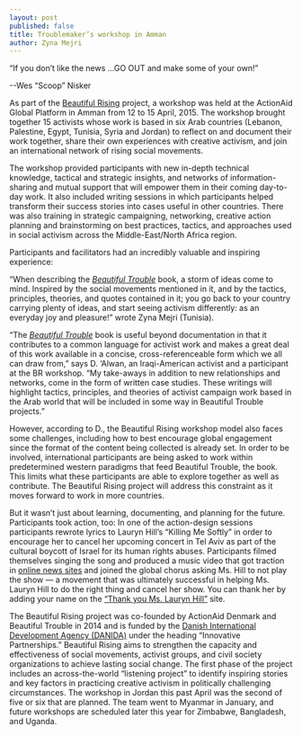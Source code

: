 ```yaml
---
layout: post
published: false
title: Troublemaker’s workshop in Amman
author: Zyna Mejri
---
```


“If you don’t like the news ...GO OUT and make some of your own!”

--Wes “Scoop” Nisker

As part of the [Beautiful Rising](https://beautifulrising.org/) project, a workshop was held at the ActionAid Global Platform in Amman from 12 to 15 April, 2015. The workshop brought together 15 activists whose work is based in six Arab countries (Lebanon, Palestine, Egypt, Tunisia, Syria and Jordan) to reflect on and document their work together, share their own experiences with creative activism, and join an international network of rising social movements.

The workshop provided participants with new in-depth technical knowledge, tactical and strategic insights, and networks of information-sharing and mutual support that will empower them in their coming day-to-day work. It also included writing sessions in which participants helped transform their success stories into cases useful in other countries. There was also training in strategic campaigning, networking, creative action planning and brainstorming on best practices, tactics, and approaches used in social activism across the Middle-East/North Africa region. 

Participants and facilitators had an incredibly valuable and inspiring experience:

“When describing the _[Beautiful Trouble](http://beautifultrouble.org/the-book/)_ book, a storm of ideas come to mind.  Inspired by the social movements mentioned in it, and by the tactics, principles, theories, and quotes contained in it; you go back to your country carrying plenty of ideas, and start seeing activism differently: as an everyday joy and pleasure!” wrote Zyna Mejri (Tunisia).

“The [_Beautiful Trouble_](http://beautifultrouble.org/the-book/) book is useful beyond documentation in that it contributes to a common language for activist work and makes a great deal of this work available in a concise, cross-referenceable form which we all can draw from,” says D. ‘Alwan, an Iraqi-American activist and a participant at the BR workshop. “My take-aways in addition to new relationships and networks, come in the form of written case studies. These writings will highlight tactics, principles, and theories of activist campaign work based in the Arab world that will be included in some way in Beautiful Trouble projects.” 

However, according to D., the Beautiful Rising workshop model also faces some challenges, including how to best encourage global engagement since the format of the content being collected is already set. In order to be involved, international participants are being asked to work within predetermined western paradigms that feed Beautiful Trouble, the book. This limits what these participants are able to explore together as well as contribute. The Beautiful Rising project will address this constraint as it moves forward to work in more countries.

But it wasn’t just about learning, documenting, and planning for the future. Participants took action, too: In one of the action-design sessions participants rewrote lyrics to Lauryn Hill’s “Killing Me Softly” in order to encourage her to cancel her upcoming concert in Tel Aviv as part of the cultural boycott of Israel for its human rights abuses. Participants filmed themselves singing the song and produced a music video that got traction in [online news sites](http://www.ynetnews.com/articles/0,7340,L-4653468,00.html ) and joined the global chorus asking Ms. Hill to not play the show  — a movement that was ultimately successful in helping Ms. Lauryn Hill to do the right thing and cancel her show. You can thank her by adding your name on the [“Thank you Ms. Lauryn Hill”](http://www.endtheoccupation.org/article.php?id=4425) site.

The Beautiful Rising project was co-founded by ActionAid Denmark and Beautiful Trouble in 2014 and is funded by the [Danish International Development Agency (DANIDA)](http://um.dk/en/danida-en/) under the heading “Innovative Partnerships.” Beautiful Rising aims to strengthen the capacity and effectiveness of social movements, activist groups, and civil society organizations to achieve lasting social change. The first phase of the project includes an across-the-world “listening project” to identify inspiring stories and key factors in practicing creative activism in politically challenging circumstances. The workshop in Jordan this past April was the second of five or six that are planned. The team went to Myanmar in January, and future workshops are scheduled later this year for Zimbabwe, Bangladesh,  and Uganda.
